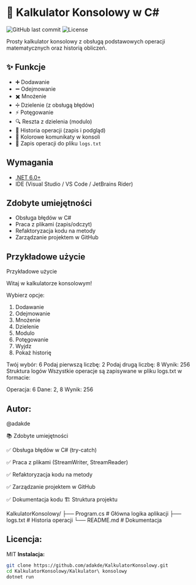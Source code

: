 # 🧮 Kalkulator Konsolowy w C#

![GitHub last commit](https://img.shields.io/github/last-commit/adakde/KalkulatorKonsolowy)
![License](https://img.shields.io/badge/license-MIT-blue)

Prosty kalkulator konsolowy z obsługą podstawowych operacji matematycznych oraz historią obliczeń.

## ✨ Funkcje
- ➕ Dodawanie
- ➖ Odejmowanie
- ✖️ Mnożenie
- ➗ Dzielenie (z obsługą błędów)
- ⚡ Potęgowanie
- 🔍 Reszta z dzielenia (modulo)
- 📜 Historia operacji (zapis i podgląd)
- 🎨 Kolorowe komunikaty w konsoli
- 📁 Zapis operacji do pliku `logs.txt`
## Wymagania
- [.NET 6.0+](https://dotnet.microsoft.com/download)
- IDE (Visual Studio / VS Code / JetBrains Rider)
## Zdobyte umiejętności
- Obsługa błędów w C#
- Praca z plikami (zapis/odczyt)
- Refaktoryzacja kodu na metody
- Zarządzanie projektem w GitHub
## Przykładowe użycie
Przykładowe użycie

Witaj w kalkulatorze konsolowym!

Wybierz opcje:
1. Dodawanie
2. Odejmowanie
3. Mnożenie
4. Dzielenie
5. Modulo
6. Potęgowanie
7. Wyjdz
8. Pokaż historię

Twój wybór: 6
Podaj pierwszą liczbę: 2
Podaj drugą liczbę: 8
Wynik: 256
Struktura logów
Wszystkie operacje są zapisywane w pliku logs.txt w formacie:

Operacja: 6
 Dane: 2, 8
 Wynik: 256


## Autor:
@adakde

📚 Zdobyte umiejętności

✅ Obsługa błędów w C# (try-catch)

✅ Praca z plikami (StreamWriter, StreamReader)

✅ Refaktoryzacja kodu na metody

✅ Zarządzanie projektem w GitHub

✅ Dokumentacja kodu
🏗️ Struktura projektu


KalkulatorKonsolowy/
├── Program.cs         # Główna logika aplikacji
├── logs.txt           # Historia operacji
└── README.md          # Dokumentacja

## Licencja:
MIT
**Instalacja:**  
```bash
git clone https://github.com/adakde/KalkulatorKonsolowy.git
cd KalkulatorKonsolowy/Kalkulator\ konsolowy
dotnet run


